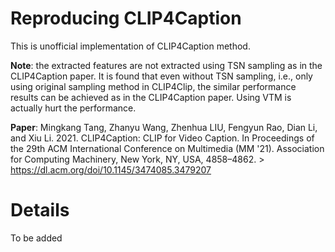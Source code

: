 # Reproducing CLIP4Caption
This is unofficial implementation of CLIP4Caption method.

**Note**: the extracted features are not extracted using TSN sampling as in the CLIP4Caption paper. It is found that even without TSN sampling, i.e., only using original sampling method in CLIP4Clip, the similar performance results can be achieved as in the CLIP4Caption paper. Using VTM is actually hurt the performance.

**Paper**: Mingkang Tang, Zhanyu Wang, Zhenhua LIU, Fengyun Rao, Dian Li, and Xiu Li. 2021. CLIP4Caption: CLIP for Video Caption. In Proceedings of the 29th ACM International Conference on Multimedia (MM '21). Association for Computing Machinery, New York, NY, USA, 4858–4862. > https://dl.acm.org/doi/10.1145/3474085.3479207

# Details
To be added
